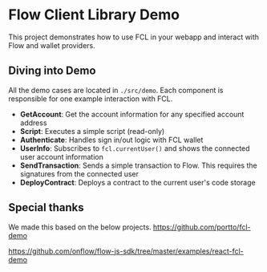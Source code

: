 # Flow Client Library Demo
This project demonstrates how to use FCL in your webapp and interact with Flow and wallet providers.

## Diving into Demo
All the demo cases are located in `./src/demo`. Each component is responsible for one example interaction with FCL.

- **GetAccount**: Get the account information for any specified account address
- **Script**: Executes a simple script (read-only)
- **Authenticate**: Handles sign in/out logic with FCL wallet
- **UserInfo**: Subscribes to `fcl.currentUser()` and shows the connected user account information
- **SendTransaction**: Sends a simple transaction to Flow. This requires the signatures from the connected user
- **DeployContract**: Deploys a contract to the current user's code storage

## Special thanks
We made this based on the below projects.
https://github.com/portto/fcl-demo
  
https://github.com/onflow/flow-js-sdk/tree/master/examples/react-fcl-demo
